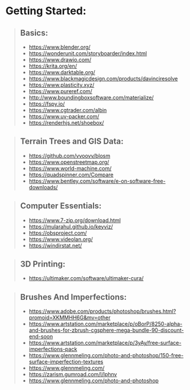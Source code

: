 # Getting Started:
> ## Basics:
> - https://www.blender.org/
> - https://wonderunit.com/storyboarder/index.html
> - https://www.drawio.com/
> - https://krita.org/en/
> - https://www.darktable.org/
> - https://www.blackmagicdesign.com/products/davinciresolve
> - https://www.plasticity.xyz/
> - https://www.pureref.com/
> - http://www.boundingboxsoftware.com/materialize/
> - https://fspy.io/
> - https://www.cgtrader.com/albin
> - https://www.uv-packer.com/
> - https://renderhjs.net/shoebox/
	
> ## Terrain Trees and GIS Data:
> - https://github.com/vvoovv/blosm
> - https://www.openstreetmap.org/
> - https://www.world-machine.com/
> - https://quadspinner.com/Compare
> - https://www.bentley.com/software/e-on-software-free-downloads/
	
> ## Computer Essentials:
> - https://www.7-zip.org/download.html
> - https://mularahul.github.io/keyviz/
> - https://obsproject.com/
> - https://www.videolan.org/
> - https://windirstat.net/
	
> ## 3D Printing:
> - https://ultimaker.com/software/ultimaker-cura/
	
> ## Brushes And Imperfections:
> - https://www.adobe.com/products/photoshop/brushes.html?promoid=XKMMHH6G&mv=other
> - https://www.artstation.com/marketplace/p/oBorP/8250-alpha-and-brushes-for-zbrush-cgsphere-mega-bundle-90-discount-end-soon
> - https://www.artstation.com/marketplace/p/3yAy/free-surface-imperfections-pack
> - https://www.glennmeling.com/photo-and-photoshop/150-free-surface-imperfection-textures
> - https://www.glennmeling.com/
> - https://zarism.gumroad.com/l/lphnv
> - https://www.glennmeling.com/photo-and-photoshop
